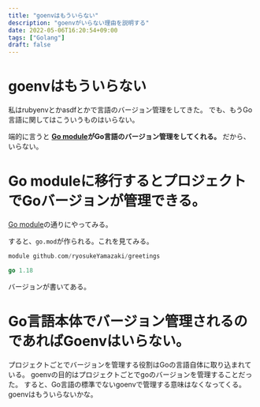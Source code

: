 ```yaml
---
title: "goenvはもういらない"
description: "goenvがいらない理由を説明する"
date: 2022-05-06T16:20:54+09:00
tags: ["Golang"]
draft: false
---
```


# goenvはもういらない

私はrubyenvとかasdfとかで言語のバージョン管理をしてきた。
でも、もうGo言語に関してはこういうものはいらない。

端的に言うと
**[Go module](https://go.dev/doc/tutorial/create-module)がGo言語のバージョン管理をしてくれる。**
だから、いらない。

# Go moduleに移行するとプロジェクトでGoバージョンが管理できる。

[Go module](https://go.dev/doc/tutorial/create-module)の通りにやってみる。

すると、`go.mod`が作られる。これを見てみる。

```go
module github.com/ryosukeYamazaki/greetings

go 1.18
```
バージョンが書いてある。

# Go言語本体でバージョン管理されるのであればGoenvはいらない。

プロジェクトごとでバージョンを管理する役割はGoの言語自体に取り込まれている。
goenvの目的はプロジェクトごとでgoのバージョンを管理することだった。
すると、Go言語の標準でないgoenvで管理する意味はなくなってくる。
goenvはもういらないかな。
